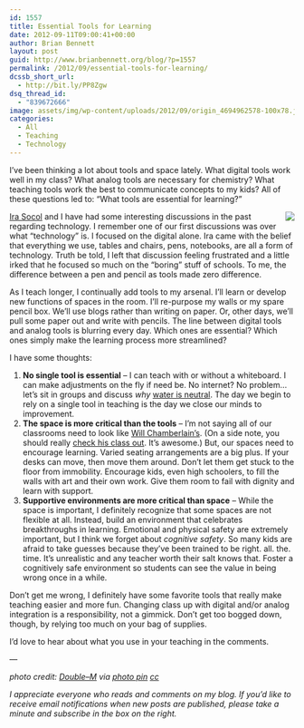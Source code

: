 ```yaml
---
id: 1557
title: Essential Tools for Learning
date: 2012-09-11T09:00:41+00:00
author: Brian Bennett
layout: post
guid: http://www.brianbennett.org/blog/?p=1557
permalink: /2012/09/essential-tools-for-learning/
dcssb_short_url:
  - http://bit.ly/PP8Zgw
dsq_thread_id:
  - "839672666"
image: assets/img/wp-content/uploads/2012/09/origin_4694962578-100x78.jpg
categories:
  - All
  - Teaching
  - Technology
---
```

I&#8217;ve been thinking a lot about tools and space lately. What digital tools work well in my class? What analog tools are necessary for chemistry? What teaching tools work the best to communicate concepts to my kids? All of these questions led to: &#8220;What tools are essential for learning?&#8221;

[<img src="http://farm5.staticflickr.com/4037/4694962578_37cdc8dbb7_n.jpg" align="right" />](http://www.flickr.com/photos/double-m2/4694962578/)[Ira Socol](http://www.twitter.com/irasocol) and I have had some interesting discussions in the past regarding technology. I remember one of our first discussions was over what &#8220;technology&#8221; is. I focused on the digital alone. Ira came with the belief that everything we use, tables and chairs, pens, notebooks, are all a form of technology. Truth be told, I left that discussion feeling frustrated and a little irked that he focused so much on the &#8220;boring&#8221; stuff of schools. To me, the difference between a pen and pencil as tools made zero difference.

As I teach longer, I continually add tools to my arsenal. I&#8217;ll learn or develop new functions of spaces in the room. I&#8217;ll re-purpose my walls or my spare pencil box. We&#8217;ll use blogs rather than writing on paper. Or, other days, we&#8217;ll pull some paper out and write with pencils. The line between digital tools and analog tools is blurring every day. Which ones are essential? Which ones simply make the learning process more streamlined?

I have some thoughts:

  1. **No single tool is essential** &#8211; I can teach with or without a whiteboard. I can make adjustments on the fly if need be. No internet? No problem&#8230;let&#8217;s sit in groups and discuss _why_ [water is neutral](http://blog.ohheybrian.com/the-fishbowl-not-your-normal-discussion/). The day we begin to rely on a single tool in teaching is the day we close our minds to improvement.
  2. **The space is more critical than the tools** &#8211; I&#8217;m not saying all of our classrooms need to look like [Will Chamberlain&#8217;s](http://www.twitter.com/wmchamberlain). (On a side note, you should really [check his class out](http://attheteachersdesk.blogspot.com/2012/08/my-room-deconstructed.html). It&#8217;s awesome.) But, our spaces need to encourage learning. Varied seating arrangements are a big plus. If your desks can move, then move them around. Don&#8217;t let them get stuck to the floor from immobility. Encourage kids, even high schoolers, to fill the walls with art and their own work. Give them room to fail with dignity and learn with support.
  3. **Supportive environments are more critical than space** &#8211; While the space is important, I definitely recognize that some spaces are not flexible at all. Instead, build an environment that celebrates breakthroughs in learning. Emotional and physical safety are extremely important, but I think we forget about _cognitive safety_. So many kids are afraid to take guesses because they&#8217;ve been trained to be right. all. the. time. It&#8217;s unrealistic and any teacher worth their salt knows that. Foster a cognitively safe environment so students can see the value in being wrong once in a while.

Don&#8217;t get me wrong, I definitely have some favorite tools that really make teaching easier and more fun. Changing class up with digital and/or analog integration is a responsibility, not a gimmick. Don&#8217;t get too bogged down, though, by relying too much on your bag of supplies.

I&#8217;d love to hear about what you use in your teaching in the comments.

&#8212;

_photo credit: [Double&#8211;M](http://www.flickr.com/photos/double-m2/4694962578/) via [photo pin](http://photopin.com) [cc](http://creativecommons.org/licenses/by/2.0/)_

_I appreciate everyone who reads and comments on my blog. If you&#8217;d like to receive email notifications when new posts are published, please take a minute and subscribe in the box on the right._
